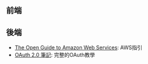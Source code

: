 
## 前端

## 後端
- [The Open Guide to Amazon Web Services](https://github.com/open-guides/og-aws): AWS指引
- [OAuth 2.0 筆記](https://blog.yorkxin.org/2013/09/30/oauth2-1-introduction): 完整的OAuth教學
